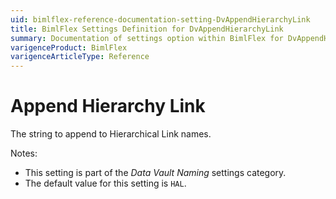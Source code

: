 ```yaml
---
uid: bimlflex-reference-documentation-setting-DvAppendHierarchyLink
title: BimlFlex Settings Definition for DvAppendHierarchyLink
summary: Documentation of settings option within BimlFlex for DvAppendHierarchyLink
varigenceProduct: BimlFlex
varigenceArticleType: Reference
---
```


# Append Hierarchy Link

The string to append to Hierarchical Link names.

Notes:

* This setting is part of the *Data Vault Naming* settings category.
* The default value for this setting is `HAL`.
